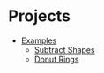 # Projects

* [Examples](/examples)
  * [Subtract Shapes](/examples/subtractshapes)
  * [Donut Rings](/examples/donutrings)
